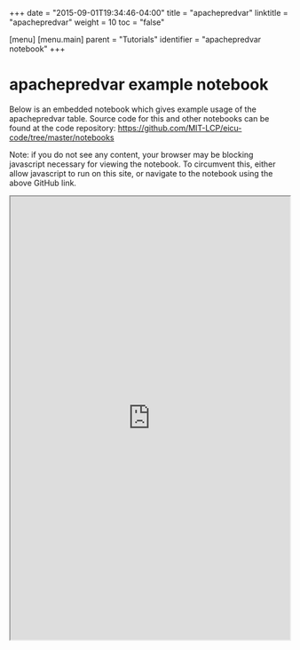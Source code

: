 +++
date = "2015-09-01T19:34:46-04:00"
title = "apachepredvar"
linktitle = "apachepredvar"
weight = 10
toc = "false"

[menu]
  [menu.main]
    parent = "Tutorials"
    identifier = "apachepredvar notebook"
+++

# apachepredvar example notebook

Below is an embedded notebook which gives example usage of the apachepredvar table.
Source code for this and other notebooks can be found at the code repository:
https://github.com/MIT-LCP/eicu-code/tree/master/notebooks

Note: if you do not see any content, your browser may be blocking javascript necessary for viewing the notebook. To circumvent this, either allow javascript to run on this site, or navigate to the notebook using the above GitHub link.

<iframe src="http://nbviewer.jupyter.org/github/MIT-LCP/eicu-code/blob/master/notebooks/apachepredvar.ipynb" width="100%" height="800" scrolling="yes"></iframe>
